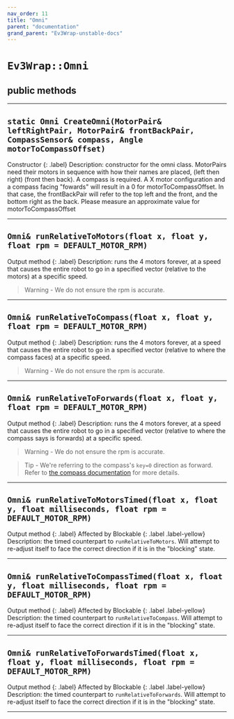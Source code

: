 ```yaml
---
nav_order: 11
title: "Omni"
parent: "documentation"
grand_parent: "Ev3Wrap-unstable-docs"
---
```


# `Ev3Wrap::Omni`
## public methods

---

## `static Omni CreateOmni(MotorPair& leftRightPair, MotorPair& frontBackPair, CompassSensor& compass, Angle motorToCompassOffset)`
Constructor
{: .label}
Description: constructor for the omni class. MotorPairs need their motors in sequence with how their names are placed, (left then right) (front then back). A compass is required. A X motor configuration and a compass facing "fowards" will result in a 0 for motorToCompassOffset. In that case, the frontBackPair will refer to the top left and the front, and the bottom right as the back. Please measure an approximate value for motorToCompassOffset

---

## `Omni& runRelativeToMotors(float x, float y, float rpm = DEFAULT_MOTOR_RPM)`
Output method
{: .label}
Description: runs the 4 motors forever, at a speed that causes the entire robot to go in a specified vector (relative to the motors) at a specific speed.
>   Warning - We do not ensure the rpm is accurate.

---

## `Omni& runRelativeToCompass(float x, float y, float rpm = DEFAULT_MOTOR_RPM)`
Output method
{: .label}
Description: runs the 4 motors forever, at a speed that causes the entire robot to go in a specified vector (relative to where the compass faces) at a specific speed.
>   Warning - We do not ensure the rpm is accurate.

---

## `Omni& runRelativeToForwards(float x, float y, float rpm = DEFAULT_MOTOR_RPM)`
Output method
{: .label}
Description: runs the 4 motors forever, at a speed that causes the entire robot to go in a specified vector (relative to where the compass says is forwards) at a specific speed.
>   Warning - We do not ensure the rpm is accurate.

>   Tip - We're referring to the compass's `key=0` direction as forward. Refer to [the compass documentation](CompassSensorDocumentation.md) for more details.

---

## `Omni& runRelativeToMotorsTimed(float x, float y, float milliseconds, float rpm = DEFAULT_MOTOR_RPM)`
Output method
{: .label}
Affected by Blockable
{: .label .label-yellow}
Description: the timed counterpart to `runRelativeToMotors`. Will attempt to re-adjust itself to face the correct direction if it is in the "blocking" state.

---

## `Omni& runRelativeToCompassTimed(float x, float y, float milliseconds, float rpm = DEFAULT_MOTOR_RPM)`
Output method
{: .label}
Affected by Blockable
{: .label .label-yellow}
Description: the timed counterpart to `runRelativeToCompass`. Will attempt to re-adjust itself to face the correct direction if it is in the "blocking" state.

---

## `Omni& runRelativeToForwardsTimed(float x, float y, float milliseconds, float rpm = DEFAULT_MOTOR_RPM)`
Output method
{: .label}
Affected by Blockable
{: .label .label-yellow}
Description: the timed counterpart to `runRelativeToForwards`. Will attempt to re-adjust itself to face the correct direction if it is in the "blocking" state.

---